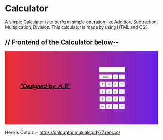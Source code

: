 # Calculator
 A simple Calculator is to perform simple operation like Addition, Subtraction,  Multipication, Division.
 This calculator is made by using HTML and CSS.
 
 
 // Frontend of the Calculator below--
------------------------------------------------------------------------------------------------------------------------------

<img src="frontend.jpg">



Here is Output :- https://calculator.mutualstudy77.repl.co/

